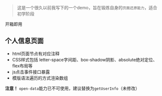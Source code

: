 > 这是一个很久以前我写下的一个demo，旨在锻炼自身的`页面还原能力`，适合初学阶段

开箱即用

## 个人信息页面

- html页面节点有对应注释
- CSS样式包括 letter-space字间距、box-shadow阴影、absolute绝对定位、flex布局等
- js点击事件接口暴露
- 模版语法遍历的方式渲染数组

**注意！** `open-data`能力已不可使用，建议替换为`getUserInfo`（未修改）